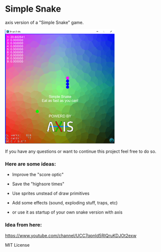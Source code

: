 # Simple Snake 
axis version of a "Simple Snake" game.

![image](https://github.com/aismann/SimpleSnake/blob/master/Resources/screenshot.png)


If you have any questions or want to continue this project feel free to do so.

### Here are some ideas:
- Improve the "score optic"
- Save the "highsore times"
- Use sprites unstead of draw primitives
- Add some effects (sound, exploding stuff, traps, etc)

- or use it as startup of your own snake version with axis

### Idea from here:
https://www.youtube.com/channel/UCC7qpnId5RIQruKDJOt2exw


MIT License
